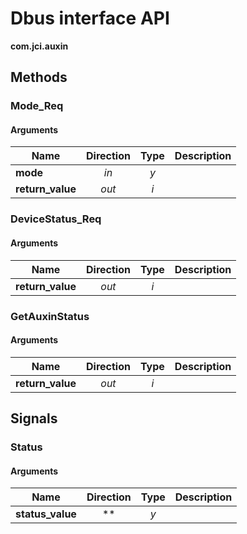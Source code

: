 
# Dbus interface API

**com.jci.auxin**


## Methods

### Mode\_Req



#### Arguments

| Name | Direction | Type | Description |
| --- | :---: | :---: | --- |
| **mode** | *in* | *y* |  |
| **return\_value** | *out* | *i* |  |


### DeviceStatus\_Req



#### Arguments

| Name | Direction | Type | Description |
| --- | :---: | :---: | --- |
| **return\_value** | *out* | *i* |  |


### GetAuxinStatus



#### Arguments

| Name | Direction | Type | Description |
| --- | :---: | :---: | --- |
| **return\_value** | *out* | *i* |  |



## Signals

### Status



#### Arguments

| Name | Direction | Type | Description |
| --- | :---: | :---: | --- |
| **status\_value** | ** | *y* |  |

